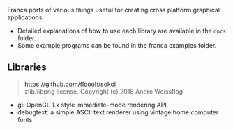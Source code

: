 Franca ports of various things useful for creating cross platform graphical applications. 

- Detailed explanations of how to use each library are available in the `docs` folder.
- Some example programs can be found in the franca examples folder. 

## Libraries

> <https://github.com/floooh/sokol>  
> zlib/libpng license. Copyright (c) 2018 Andre Weissflog

- gl: OpenGL 1.x style immediate-mode rendering API
- debugtext: a simple ASCII text renderer using vintage home computer fonts
